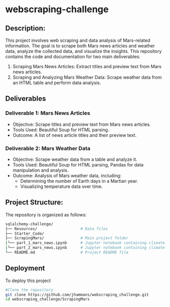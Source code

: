 # webscraping-challenge

## Description:
This project involves web scraping and data analysis of Mars-related information. The goal is to scrape both Mars news articles and weather data, analyze the collected data, and visualize the insights. This repository contains the code and documentation for two main deliverables:

1. Scraping Mars News Articles: Extract titles and preview text from Mars news articles.
2. Scraping and Analyzing Mars Weather Data: Scrape weather data from an HTML table and perform data analysis.

## Deliverables
### Deliverable 1: Mars News Articles
- Objective: Scrape titles and preview text from Mars news articles.
- Tools Used: Beautiful Soup for HTML parsing.
- Outcome: A list of news article titles and their preview text.

### Deliverable 2: Mars Weather Data
- Objective: Scrape weather data from a table and analyze it.
- Tools Used: Beautiful Soup for HTML parsing, Pandas for data manipulation and analysis.
- Outcome: Analysis of Mars weather data, including:
    - Determining the number of Earth days in a Martian year.
    - Visualizing temperature data over time.


## Project Structure:
The repository is organized as follows:

```bash
sqlalchemy-challenge/
├── Resources/                   # Data files 
├── Starter_Code/     
├── ScrapingMars/                # Main project folder
|└── part_1_mars_news.ipynb      # Jupyter notebook containing climate data analysis for Part 1
|└── part_2_mars_news.ipynb      # Jupyter notebook containing climate data analysis for Part 1
└── README.md                    # Project README file
```

## Deployment
To deploy this project

```bash
#Clone the repository
git clone https://github.com/jhammans/webscraping_challenge.git
cd webscraping_challenge/ScrapingMars
```
